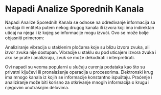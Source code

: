 # Napadi Analize Sporednih Kanala

Napadi Analize Sporednih Kanala se odnose na određivanje informacija sa uređaja ili entiteta putem nekog drugog kanala ili izvora koji ima indirektan uticaj na njega i iz kojeg se informacije mogu izvući. Ovo se može bolje objasniti primerom:

Analiziranje vibracija u staklenim pločama koje su blizu izvora zvuka, ali izvor zvuka nije dostupan. Vibracije u staklu su pod uticajem izvora zvuka i ako se prate i analiziraju, zvuk se može dekodirati i interpretirati.

Ovi napadi su veoma popularni u slučaju curenja podataka kao što su privatni ključevi ili pronalaženje operacija u procesorima. Elektronski krug ima mnogo kanala iz kojih se informacije konstantno ispuštaju. Praćenje i analiziranje može biti korisno za otkrivanje mnogih informacija o krugu i njegovim unutrašnjim delovima.
